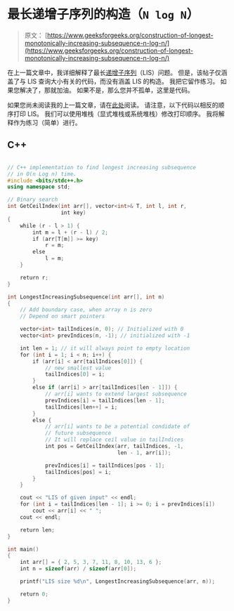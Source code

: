 # 最长递增子序列的构造（`N log N`）

> 原文： [https://www.geeksforgeeks.org/construction-of-longest-monotonically-increasing-subsequence-n-log-n/](https://www.geeksforgeeks.org/construction-of-longest-monotonically-increasing-subsequence-n-log-n/)

在上一篇文章中，我详细解释了最长[递增子序列](https://www.geeksforgeeks.org/longest-monotonically-increasing-subsequence-size-n-log-n/)（LIS）问题。 但是，该帖子仅涵盖了与 LIS 查询大小有关的代码，而没有涵盖 LIS 的构造。 我把它留作练习。 如果您解决了，那就加油。 如果不是，那么您并不孤单，这里是代码。

如果您尚未阅读我的上一篇文章，请在[此处](https://www.geeksforgeeks.org/longest-monotonically-increasing-subsequence-size-n-log-n/)阅读。 请注意，以下代码以相反的顺序打印 LIS。 我们可以使用堆栈（显式堆栈或系统堆栈）修改打印顺序。 我将解释作为练习（简单）进行。

## C++ 

```cpp

// C++ implementation to find longest increasing subsequence 
// in O(n Log n) time. 
#include <bits/stdc++.h> 
using namespace std; 

// Binary search 
int GetCeilIndex(int arr[], vector<int>& T, int l, int r, 
                 int key) 
{ 
    while (r - l > 1) { 
        int m = l + (r - l) / 2; 
        if (arr[T[m]] >= key) 
            r = m; 
        else
            l = m; 
    } 

    return r; 
} 

int LongestIncreasingSubsequence(int arr[], int n) 
{ 
    // Add boundary case, when array n is zero 
    // Depend on smart pointers 

    vector<int> tailIndices(n, 0); // Initialized with 0 
    vector<int> prevIndices(n, -1); // initialized with -1 

    int len = 1; // it will always point to empty location 
    for (int i = 1; i < n; i++) { 
        if (arr[i] < arr[tailIndices[0]]) { 
            // new smallest value 
            tailIndices[0] = i; 
        } 
        else if (arr[i] > arr[tailIndices[len - 1]]) { 
            // arr[i] wants to extend largest subsequence 
            prevIndices[i] = tailIndices[len - 1]; 
            tailIndices[len++] = i; 
        } 
        else { 
            // arr[i] wants to be a potential condidate of 
            // future subsequence 
            // It will replace ceil value in tailIndices 
            int pos = GetCeilIndex(arr, tailIndices, -1, 
                                   len - 1, arr[i]); 

            prevIndices[i] = tailIndices[pos - 1]; 
            tailIndices[pos] = i; 
        } 
    } 

    cout << "LIS of given input" << endl; 
    for (int i = tailIndices[len - 1]; i >= 0; i = prevIndices[i]) 
        cout << arr[i] << " "; 
    cout << endl; 

    return len; 
} 

int main() 
{ 
    int arr[] = { 2, 5, 3, 7, 11, 8, 10, 13, 6 }; 
    int n = sizeof(arr) / sizeof(arr[0]); 

    printf("LIS size %d\n", LongestIncreasingSubsequence(arr, n)); 

    return 0; 
} 

```